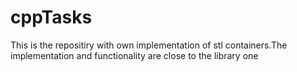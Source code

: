 # cppTasks
This is the repositiry with own implementation of stl containers.The implementation and functionality are close to the library one
